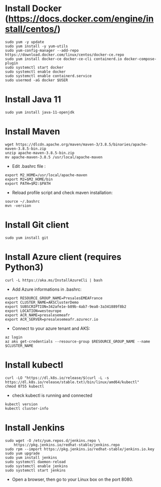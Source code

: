 # Install Docker (https://docs.docker.com/engine/install/centos/)
```
sudo yum -y update
sudo yum install -y yum-utils
sudo yum-config-manager --add-repo https://download.docker.com/linux/centos/docker-ce.repo
sudo yum install docker-ce docker-ce-cli containerd.io docker-compose-plugin
sudo systemctl start docker
sudo systemctl enable docker
sudo systemctl enable containerd.service
sudo usermod -aG docker $USER
```

# Install Java 11
```
sudo yum install java-11-openjdk
```

# Install Maven

```
wget https://dlcdn.apache.org/maven/maven-3/3.8.5/binaries/apache-maven-3.8.5-bin.zip
unzip apache-maven-3.8.5-bin.zip
mv apache-maven-3.8.5 /usr/local/apache-maven
```
- Edit .bashrc file :
```
export M2_HOME=/usr/local/apache-maven
export M2=$M2_HOME/bin 
export PATH=$M2:$PATH
```

- Reload profile script and check maven installation:
```
source ~/.bashrc
mvn -version
```
# Install Git client
```
sudo yum install git
```


# Install Azure client (requires Python3)
```
curl -L https://aka.ms/InstallAzureCli | bash
```
- Add Azure informations in .bashrc:
```
export RESOURCE_GROUP_NAME=PresalesEMEAFrance
export CLUSTER_NAME=AKSClusterDemo
export SUBSCRIPTION=342afe1e-b89b-4ab7-9ea8-3a341889f8b2
export LOCATION=westeurope
export ACR_NAME=presalesemeafr
export ACR_SERVER=presalesemeafr.azurecr.io
```
- Connect to your azure tenant and AKS:

```
az login
az aks get-credentials --resource-group $RESOURCE_GROUP_NAME --name $CLUSTER_NAME
```

# Install kubectl
```
curl -LO "https://dl.k8s.io/release/$(curl -L -s https://dl.k8s.io/release/stable.txt)/bin/linux/amd64/kubectl"
chmod 0755 kubectl
```
- check kubectl is running and connected

```
kubectl version
kubectl cluster-info
```


# Install Jenkins
```
sudo wget -O /etc/yum.repos.d/jenkins.repo \
    https://pkg.jenkins.io/redhat-stable/jenkins.repo
sudo rpm --import https://pkg.jenkins.io/redhat-stable/jenkins.io.key
sudo yum upgrade
sudo yum install jenkins
sudo systemctl daemon-reload
sudo systemctl enable jenkins
sudo systemctl start jenkins
```
- Open a browser, then go to your Linux box on the port 8080.
